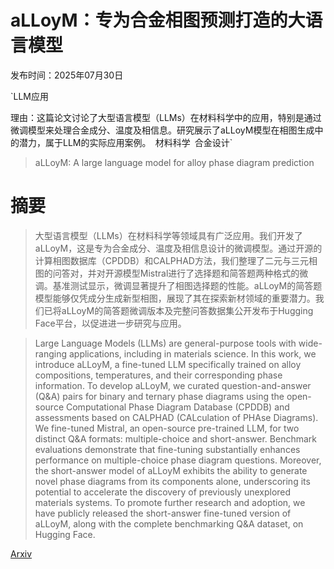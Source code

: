 # aLLoyM：专为合金相图预测打造的大语言模型

发布时间：2025年07月30日

`LLM应用

理由：这篇论文讨论了大型语言模型（LLMs）在材料科学中的应用，特别是通过微调模型来处理合金成分、温度及相信息。研究展示了aLLoyM模型在相图生成中的潜力，属于LLM的实际应用案例。` `材料科学` `合金设计`

> aLLoyM: A large language model for alloy phase diagram prediction

# 摘要

> 大型语言模型（LLMs）在材料科学等领域具有广泛应用。我们开发了aLLoyM，这是专为合金成分、温度及相信息设计的微调模型。通过开源的计算相图数据库（CPDDB）和CALPHAD方法，我们整理了二元与三元相图的问答对，并对开源模型Mistral进行了选择题和简答题两种格式的微调。基准测试显示，微调显著提升了相图选择题的性能。aLLoyM的简答题模型能够仅凭成分生成新型相图，展现了其在探索新材领域的重要潜力。我们已将aLLoyM的简答题微调版本及完整问答数据集公开发布于Hugging Face平台，以促进进一步研究与应用。

> Large Language Models (LLMs) are general-purpose tools with wide-ranging applications, including in materials science. In this work, we introduce aLLoyM, a fine-tuned LLM specifically trained on alloy compositions, temperatures, and their corresponding phase information. To develop aLLoyM, we curated question-and-answer (Q&A) pairs for binary and ternary phase diagrams using the open-source Computational Phase Diagram Database (CPDDB) and assessments based on CALPHAD (CALculation of PHAse Diagrams). We fine-tuned Mistral, an open-source pre-trained LLM, for two distinct Q&A formats: multiple-choice and short-answer. Benchmark evaluations demonstrate that fine-tuning substantially enhances performance on multiple-choice phase diagram questions. Moreover, the short-answer model of aLLoyM exhibits the ability to generate novel phase diagrams from its components alone, underscoring its potential to accelerate the discovery of previously unexplored materials systems. To promote further research and adoption, we have publicly released the short-answer fine-tuned version of aLLoyM, along with the complete benchmarking Q&A dataset, on Hugging Face.

[Arxiv](https://arxiv.org/abs/2507.22558)